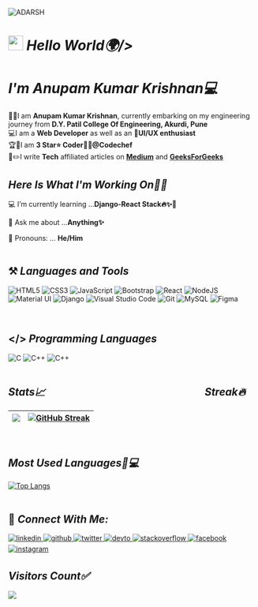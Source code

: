 ![ADARSH](https://user-images.githubusercontent.com/69143883/126752513-93338270-a931-4bf3-9da3-5125f32b0e02.gif)

# _<img src="https://raw.githubusercontent.com/MartinHeinz/MartinHeinz/master/wave.gif" width="30px"> Hello World🌍/><br>_
# _I'm Anupam Kumar Krishnan💻_
👨‍🎓I am <b>Anupam Kumar Krishnan</b>, currently embarking on my engineering journey from <b>D.Y. Patil College Of Engineering, Akurdi, Pune</b><br>
💻I am a <b>Web Developer</b> as well as an 📱<b>UI/UX enthusiast</b><br>
🏆🥇I am <b>3 Star⭐️ Coder👨‍💻</b><b>@Codechef</b><br>
📝✏️I write <b>Tech</b> affiliated articles on <b>[Medium](https://medium.com/@anupamk.krishnan)</b> and <b>[GeeksForGeeks](https://www.geeksforgeeks.org/stdunary_negate-in-c-with-examples/)</b><br>


## _Here Is What I'm Working On👨‍💻_

  💻 I’m currently learning  ...<strong>Django-React Stack🔥✨🚀</strong>

  🤔 Ask me about  ...<strong>Anything✨</strong>
  
  👦 Pronouns:  ... <strong>He/Him</strong> 
 <br><br>
  
  ## ⚒ _Languages and Tools_
   <img alt="HTML5" src="https://img.shields.io/badge/html5-2340B783.svg?style=for-the-badge&logo=html5&logoColor=white"/>  <img alt="CSS3" src="https://img.shields.io/badge/css3-2340B783.svg?style=for-the-badge&logo=css3&logoColor=white"/>  <img alt="JavaScript" src="https://img.shields.io/badge/javascript-2340B783.svg?style=for-the-badge&logo=javascript&logoColor=white"/> <img alt="Bootstrap" src="https://img.shields.io/badge/bootstrap-2340B783.svg?style=for-the-badge&logo=bootstrap&logoColor=white"/> <img alt="React" src="https://img.shields.io/badge/react-2340B783.svg?style=for-the-badge&logo=react&logoColor=white"/>  <img alt="NodeJS" src="https://img.shields.io/badge/node.js-2340B783.svg?style=for-the-badge&logo=node-dot-js&logoColor=white"/>  <img alt="Material UI" src="https://img.shields.io/badge/materialui-2340B783.svg?style=for-the-badge&logo=material-ui&logoColor=white"/>  <img alt="Django" src="https://img.shields.io/badge/django-2340B783.svg?style=for-the-badge&logo=django&logoColor=white"/>  <img alt="Visual Studio Code" src="https://img.shields.io/badge/VisualStudioCode-2340B783.svg?style=for-the-badge&logo=visual-studio-code&logoColor=white"/> <img alt="Git" src="https://img.shields.io/badge/git-2340B783.svg?style=for-the-badge&logo=git&logoColor=white"/>  <img alt="MySQL" src="https://img.shields.io/badge/mysql-2340B783.svg?style=for-the-badge&logo=mysql&logoColor=white"/> <img alt="Figma" src="https://img.shields.io/badge/figma-2340B783.svg?style=for-the-badge&logo=figma&logoColor=white"/> 
  
<br>
  
 ## </> _Programming Languages_

 <img alt="C" src="https://img.shields.io/badge/c-2340B783.svg?style=for-the-badge&logo=c&logoColor=white"/> <img alt="C++" src="https://img.shields.io/badge/c++-2340B783.svg?style=for-the-badge&logo=c%2B%2B&logoColor=white"/> <img alt="C++" src="https://img.shields.io/badge/Java-2340B783.svg?style=for-the-badge&logo=Java&logoColor=white"/>
 <br><br>
 
 ## _Stats📈 &nbsp;&nbsp;&nbsp;&nbsp;&nbsp;&nbsp;&nbsp;&nbsp;&nbsp;&nbsp;&nbsp;&nbsp;&nbsp;&nbsp;&nbsp;&nbsp;&nbsp;&nbsp;&nbsp;&nbsp;&nbsp;&nbsp;&nbsp;&nbsp;&nbsp;&nbsp;&nbsp;&nbsp;&nbsp;&nbsp;&nbsp;&nbsp;&nbsp;&nbsp;&nbsp;&nbsp;&nbsp;&nbsp;&nbsp;&nbsp;&nbsp;&nbsp;&nbsp;&nbsp;&nbsp;&nbsp;&nbsp;&nbsp;&nbsp;&nbsp;&nbsp;&nbsp;&nbsp;&nbsp;&nbsp;&nbsp;&nbsp;&nbsp;&nbsp;&nbsp;&nbsp;&nbsp;&nbsp; Streak🔥_
|<img src="https://github-readme-stats.vercel.app/api?username=anupam-kumar-krishnan&&show_icons=true&theme=gotham&count_private=true&include_all_commits=true"/>|[![GitHub Streak](https://github-readme-streak-stats.herokuapp.com?user=anupam-kumar-krishnan&theme=gotham&date_format=M%20j%5B%2C%20Y%5D)](https://git.io/streak-stats)|
|---|---|
 <br>
 
 ## _Most Used Languages🚀💻_

[![Top Langs](https://github-readme-stats.vercel.app/api/top-langs/?username=anupam-kumar-krishnan&layout=compact&theme=gotham)](https://github.com/anupam-kumar-krishnan)<br>
 <br>
<!-- 
## Recent Projects
<a href="https://github.com/anupam-kumar-krishnan/Hire-Youtubers">
<img src="https://github-readme-stats.vercel.app/api/pin/?username=anupam-kumar-krishnan&repo=Hire-Youtubers&show_icons=true&theme=gotham "></a>
<a href="https://github.com/anupam-kumar-krishnan/News-Aggregator-Khabrilal"><img src="https://github-readme-stats.vercel.app/api/pin/?username=anupam-kumar-krishnan&repo=News-Aggregator-Khabrilal&show_icons=true&theme=gotham"></a> -->

 
## 🤝 _Connect With Me:_  

 <a href= "https://www.linkedin.com/in/anupam-kumar-krishnan-614373194/">
<img src=https://img.shields.io/badge/linkedin-2340B783.svg?&style=for-the-badge&logo=linkedin&logoColor=white alt=linkedin style="margin-bottom: 5px;" />
</a>
<a href="https://github.com/anupam-kumar-krishnan" target="_blank">
<img src=https://img.shields.io/badge/github-2340B783.svg?&style=for-the-badge&logo=github&logoColor=white alt=github style="margin-bottom: 5px;" />
</a>
<a href="https://twitter.com/krishnan_anupan" target="_blank">
<img src=https://img.shields.io/badge/twitter-2340B783.svg?&style=for-the-badge&logo=twitter&logoColor=white alt=twitter style="margin-bottom: 5px;" />
</a>
<a href="https://dev.to/anupamkumarkrishnan" target="_blank">
<img src=https://img.shields.io/badge/dev.to-2340B783.svg?&style=for-the-badge&logo=dev.to&logoColor=white alt=devto style="margin-bottom: 5px;" />
</a>
<a href="https://stackoverflow.com/users/14772878/anupam-kumar-krishnan?tab=profile" target="_blank">
<img src=https://img.shields.io/badge/stackoverflow-2340B783.svg?&style=for-the-badge&logo=stackoverflow&logoColor=white alt=stackoverflow style="margin-bottom: 5px;" />
</a> 
<a href="https://www.facebook.com/anupamk.krishnan" target="_blank">
<img src=https://img.shields.io/badge/facebook-2340B783.svg?&style=for-the-badge&logo=facebook&logoColor=white alt=facebook style="margin-bottom: 5px;" />
</a>
<a href="https://instagram.com/_anupam_kumar_krishnan_" target="_blank">
<img src=https://img.shields.io/badge/instagram-2340B783.svg?&style=for-the-badge&logo=instagram&logoColor=white alt=instagram style="margin-bottom: 5px;" />
</a>


 ## _Visitors Count✅_<br>
  <img src="https://profile-counter.glitch.me/anupam-kumar-krishnan/count.svg" />




